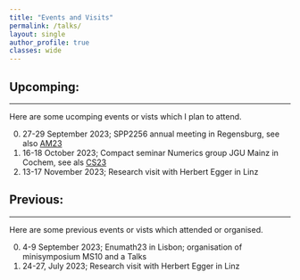 ```yaml
---
title: "Events and Visits"
permalink: /talks/
layout: single
author_profile: true
classes: wide
---
```


Upcomping:
------------------
* * *
Here are some ucomping events or vists which I plan to attend.

0. 27-29 September 2023; SPP2256 annual meeting in Regensburg, see also [AM23](https://spp2256.ur.de/events/annual-meetings/annual-meeting-2023)
0. 16-18 October 2023; Compact seminar Numerics group JGU Mainz in Cochem, see als [CS23](https://www.numerik.mathematik.uni-mainz.de/kompaktseminar-numerik-2023/)
0. 13-17 November 2023; Research visit with Herbert Egger in Linz


Previous:
-----------------
* * *
Here are some previous events or vists which attended or organised.



0. 4-9 September 2023; Enumath23 in Lisbon; organisation of minisymposium MS10 and a Talks
0. 24-27, July 2023; Research visit with Herbert Egger in Linz

